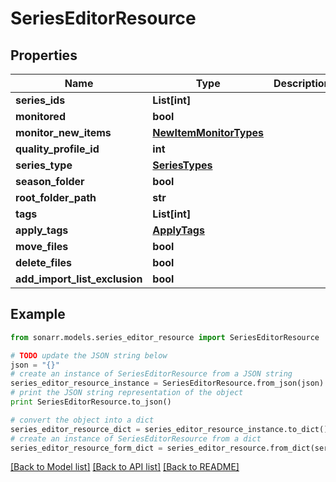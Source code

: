 # SeriesEditorResource


## Properties

Name | Type | Description | Notes
------------ | ------------- | ------------- | -------------
**series_ids** | **List[int]** |  | [optional] 
**monitored** | **bool** |  | [optional] 
**monitor_new_items** | [**NewItemMonitorTypes**](NewItemMonitorTypes.md) |  | [optional] 
**quality_profile_id** | **int** |  | [optional] 
**series_type** | [**SeriesTypes**](SeriesTypes.md) |  | [optional] 
**season_folder** | **bool** |  | [optional] 
**root_folder_path** | **str** |  | [optional] 
**tags** | **List[int]** |  | [optional] 
**apply_tags** | [**ApplyTags**](ApplyTags.md) |  | [optional] 
**move_files** | **bool** |  | [optional] 
**delete_files** | **bool** |  | [optional] 
**add_import_list_exclusion** | **bool** |  | [optional] 

## Example

```python
from sonarr.models.series_editor_resource import SeriesEditorResource

# TODO update the JSON string below
json = "{}"
# create an instance of SeriesEditorResource from a JSON string
series_editor_resource_instance = SeriesEditorResource.from_json(json)
# print the JSON string representation of the object
print SeriesEditorResource.to_json()

# convert the object into a dict
series_editor_resource_dict = series_editor_resource_instance.to_dict()
# create an instance of SeriesEditorResource from a dict
series_editor_resource_form_dict = series_editor_resource.from_dict(series_editor_resource_dict)
```
[[Back to Model list]](../README.md#documentation-for-models) [[Back to API list]](../README.md#documentation-for-api-endpoints) [[Back to README]](../README.md)


